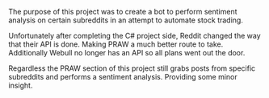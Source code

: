The purpose of this project was to create a bot to perform sentiment analysis on certain subreddits in an attempt to automate stock trading.

Unfortunately after completing the C# project side, Reddit changed the way that their API is done. Making PRAW a much better route to take.
Additionally Webull no longer has an API so all plans went out the door.

Regardless the PRAW section of this project still grabs posts from specific subreddits and performs a sentiment analysis. Providing some minor insight.

